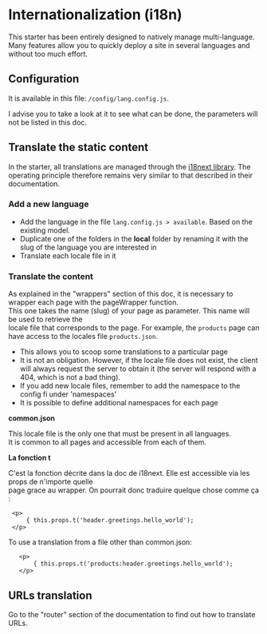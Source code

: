 # Internationalization (i18n)

This starter has been entirely designed to natively manage multi-language. Many features allow you to quickly deploy a site in several languages and without too much effort.

## Configuration

It is available in this file:  `/config/lang.config.js`.

I advise you to take a look at it to see what can be done, the parameters will not be listed in this doc.


## Translate the static content
  
In the starter, all translations are managed through the [i18next  library](https://www.i18next.com/). The operating principle therefore remains very similar to that described in their documentation.  
  
  
### Add a new language
  
- Add the language in the file `lang.config.js > available`. Based on the existing model.  
- Duplicate one of the folders in the **local** folder by renaming it with the slug of the language you are interested in  
- Translate each locale file in it  
  
### Translate the content
  
As explained in the "wrappers" section of this doc, it is necessary to wrapper each page with the pageWrapper function.  
This one takes the name (slug) of your page as parameter. This name will be used to retrieve the   
locale file that corresponds to the page. For example, the `products` page can have access to the locales file  `products.json`.  
  
- This allows you to scoop some translations to a particular page  
- It is not an obligation. However, if the locale file does not exist, the client will always request the server to obtain it (the server will respond with a 404, which is not a bad thing).   
- If you add new locale files, remember to add the namespace to the config fi under 'namespaces'
- It is possible to define additional namespaces for each page
  
**common.json**  
  
This locale file is the only one that must be present in all languages.  
It is common to all pages and accessible from each of them.
  
**La fonction t**  
  
C'est la fonction décrite dans la doc de i18next. Elle est accessible via les props de n'importe quelle  
page grace au wrapper. On pourrait donc traduire quelque chose comme ça :  
  
     <p>  
	     { this.props.t('header.greetings.hello_world');  
     </p>


To use a translation from a file other than common.json:

       <p>  
    	   { this.props.t('products:header.greetings.hello_world');  
       </p>

## URLs translation

Go to the "router" section of the documentation to find out how to translate URLs.


